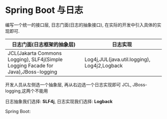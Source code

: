 # Spring Boot 与日志

编写一个统一的接口层, 日志门面(日志的抽象接口), 在实际的开发中引入具体的实现即可.


日志门面(日志框架的抽象层) | 日志实现
---------------------- | --------------------------
JCL(Jakarta Commons Logging), SLF4j(Simple Logging Facade for Java),JBoss-logging | Log4j,JUL(java.util.logging), Log4j2,Logback



开发人员从左侧选一个抽象层, 再从右边选一个日志实现即可
JCL, JBoss-logging,这两个不能用

日志抽象我们选择: **SLF4j**,
日志实现我们选择: **Logback**


Spring Boot: 